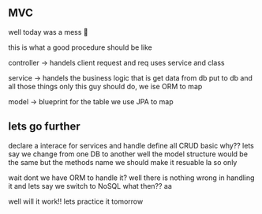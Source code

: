 ## MVC
well today was a mess 🥲

this is what a good procedure should be like

controller -> handels client request and req uses service and class

service -> handels the business logic that is get data from db put to db and all those things only this guy should do, we ise ORM to map

model -> blueprint for the table we use JPA to map


## lets go further

declare a interace for services and handle define all CRUD basic why?? lets say we change from one DB to another well the model structure would be the same but the methods name we should make it resuable la so only

wait dont we have ORM to handle it? well there is nothing wrong in handling it and lets say we switch to NoSQL what then?? aa

well will it work!! lets practice it tomorrow

